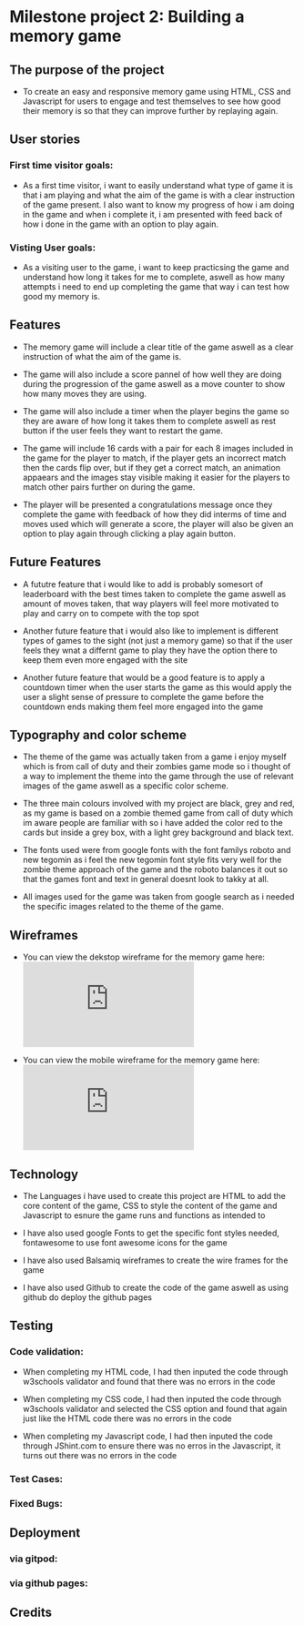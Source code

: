 # Milestone project 2: Building a memory game

## The purpose of the project

* To create an easy and responsive memory game using HTML, CSS and Javascript for users to engage and test themselves to see how good their memory is so that they can improve further by replaying again.

## User stories

### First time visitor goals:

* As a first time visitor, i want to easily understand what type of game it is that i am playing and what the aim of the game is with a clear instruction of the game present. I also want to know my progress of how i am doing in the game and when i complete it, i am presented with feed back of how i done in the game with an option to play again.

### Visting User goals:

* As a visiting user to the game, i want to keep practicsing the game and understand how long it takes for me to complete, aswell as how many attempts i need to end up completing the game that way i can test how good my memory is.

## Features

* The memory game will include a clear title of the game aswell as a clear instruction of what the aim of the game is.

* The game will also include a score pannel of how well they are doing during the progression of the game aswell as a move counter to show how many moves they are using.

* The game will also include a timer when the player begins the game so they are aware of how long it takes them to complete aswell as rest button if the user feels they want to restart the game.

* The game will include 16 cards with a pair for each 8 images included in the game for the player to match, if the player gets an incorrect match then the cards flip over, but if they get a correct match, an animation appaears and the images stay visible making it easier for the players to match other pairs further on during the game.

* The player will be presented a congratulations message once they complete the game with feedback of how they did interms of time and moves used which will generate a score, the player will also be given an option to play again through clicking a play again button.

## Future Features

* A fututre feature that i would like to add is probably somesort of leaderboard with the best times taken to complete the game aswell as amount of moves taken, that way players will feel more motivated to play and carry on to compete with the top spot

* Another future feature that i would also like to implement is different types of games to the sight (not just a memory game) so that if the user feels they wnat a differnt game to play they have the option there to keep them even more engaged with the site

* Another future feature that would be a good feature is to apply a countdown timer when the user starts the game as this would apply the user a slight sense of pressure to complete the game before the countdown ends making them feel more engaged into the game

## Typography and color scheme

* The theme of the game was actually taken from a game i enjoy myself which is from call of duty and their zombies game mode so i thought of a way to implement the theme into the game through the use of relevant images of the game aswell as a specific color scheme.

* The three main colours involved with my project are black, grey and red, as my game is based on a zombie themed game from call of duty which im aware people are familiar with so i have added the color red to the cards but inside a grey box, with a light grey background and black text.

* The fonts used were from google fonts with the font familys roboto and new tegomin as i feel the new tegomin font style fits very well for the zombie theme approach of the game and the roboto balances it out so that the games font and text in general doesnt look to takky at all.

* All images used for the game was taken from google search as i needed the specific images related to the theme of the game.


## Wireframes

* You can view the dekstop wireframe for the memory game here:
![desktop](https://github.com/adilkhr/my-ms2-project/blob/master/wireframes/wire%20frames%20for%20ms2%20desktop.pdf)

* You can view the mobile wireframe for the memory game here:
![phone](https://github.com/adilkhr/my-ms2-project/blob/master/wireframes/wire%20frames%20for%20ms2%20mobile.pdf)

## Technology

* The Languages i have used to create this project are HTML to add the core content of the game, CSS to style the content of the game and Javascript to esnure the game runs and functions as intended to 

* I have also used google Fonts to get the specific font styles needed, fontawesome to use font awesome icons for the game 

* I have also used Balsamiq wireframes to create the wire frames for the game 

* I have also used Github to create the code of the game aswell as using github do deploy the github pages

## Testing

### Code validation:

* When completing my HTML code, I had then inputed the code through w3schools validator and found that there was no errors in the code

* When completing my CSS code, I had then inputed the code through w3schools validator and selected the CSS option and found that again just like the HTML code there was no errors in the code

* When completing my Javascript code, I had then inputed the code through JShint.com to ensure there was no erros in the Javascript, it turns out there was no errors in the code

### Test Cases:

### Fixed Bugs:

## Deployment

### via gitpod:

### via github pages:

## Credits